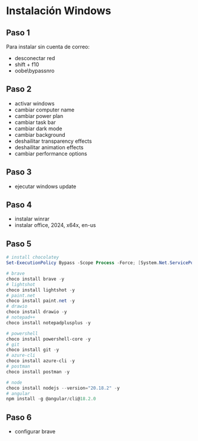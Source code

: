 # Instalación Windows

## Paso 1

Para instalar sin cuenta de correo:

- desconectar red
- shift + f10
- oobe\bypassnro

## Paso 2

- activar windows
- cambiar computer name
- cambiar power plan
- cambiar task bar
- cambiar dark mode
- cambiar background
- deshailitar transparency effects
- deshailitar animation effects
- cambiar performance options

## Paso 3

- ejecutar windows update

## Paso 4

- instalar winrar
- instalar office, 2024, x64x, en-us

## Paso 5

```powershell
# install chocolatey
Set-ExecutionPolicy Bypass -Scope Process -Force; [System.Net.ServicePointManager]::SecurityProtocol = [System.Net.ServicePointManager]::SecurityProtocol -bor 3072; iex ((New-Object System.Net.WebClient).DownloadString('https://community.chocolatey.org/install.ps1'))
```

```powershell
# brave
choco install brave -y
# lightshot
choco install lightshot -y
# paint.net
choco install paint.net -y
# drawio
choco install drawio -y
# notepad++
choco install notepadplusplus -y
```

```powershell
# powershell
choco install powershell-core -y
# git
choco install git -y
# azure-cli
choco install azure-cli -y
# postman
choco install postman -y
```

```powershell
# node
choco install nodejs --version="20.18.2" -y
# angular
npm install -g @angular/cli@18.2.0
```

## Paso 6

- configurar brave
